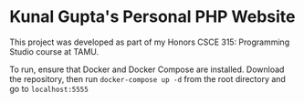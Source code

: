 # Kunal Gupta's Personal PHP Website

This project was developed as part of my Honors CSCE 315: Programming Studio course at TAMU.

To run, ensure that Docker and Docker Compose are installed.
Download the repository, then run
`docker-compose up -d`
from the root directory and go to `localhost:5555`
